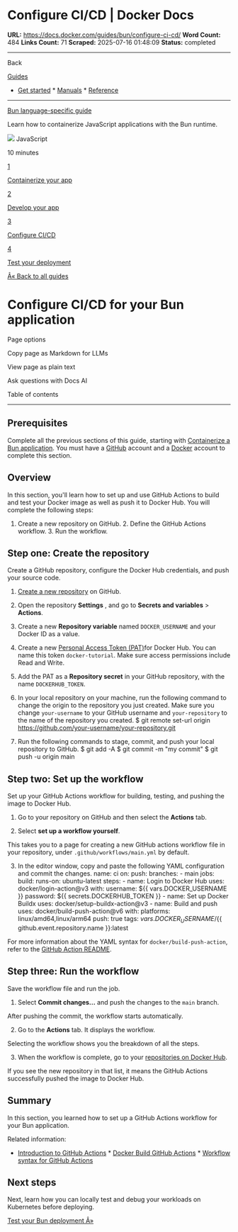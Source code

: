 # Configure CI/CD | Docker Docs

**URL:** https://docs.docker.com/guides/bun/configure-ci-cd/
**Word Count:** 484
**Links Count:** 71
**Scraped:** 2025-07-16 01:48:09
**Status:** completed

---

Back

[Guides](https://docs.docker.com/guides/)

  * [Get started](https://docs.docker.com/get-started/)   * [Manuals](https://docs.docker.com/manuals/)   * [Reference](https://docs.docker.com/reference/)

* * *

[Bun language-specific guide](https://docs.docker.com/guides/bun/)

Learn how to containerize JavaScript applications with the Bun runtime.

![](https://cdn.jsdelivr.net/gh/devicons/devicon@latest/icons/javascript/javascript-original.svg) JavaScript

10 minutes

[1](https://docs.docker.com/guides/bun/containerize/)

[Containerize your app](https://docs.docker.com/guides/bun/containerize/)

[2](https://docs.docker.com/guides/bun/develop/)

[Develop your app](https://docs.docker.com/guides/bun/develop/)

[3](https://docs.docker.com/guides/bun/configure-ci-cd/)

[Configure CI/CD](https://docs.docker.com/guides/bun/configure-ci-cd/)

[4](https://docs.docker.com/guides/bun/deploy/)

[Test your deployment](https://docs.docker.com/guides/bun/deploy/)

[Â« Back to all guides](https://docs.docker.com/guides/)

# Configure CI/CD for your Bun application

Page options

Copy page as Markdown for LLMs

View page as plain text

Ask questions with Docs AI

Table of contents

* * *

## Prerequisites

Complete all the previous sections of this guide, starting with [Containerize a Bun application](https://docs.docker.com/guides/bun/containerize/). You must have a [GitHub](https://github.com/signup) account and a [Docker](https://hub.docker.com/signup) account to complete this section.

## Overview

In this section, you'll learn how to set up and use GitHub Actions to build and test your Docker image as well as push it to Docker Hub. You will complete the following steps:

  1. Create a new repository on GitHub.   2. Define the GitHub Actions workflow.   3. Run the workflow.

## Step one: Create the repository

Create a GitHub repository, configure the Docker Hub credentials, and push your source code.

  1. [Create a new repository](https://github.com/new) on GitHub.

  2. Open the repository **Settings** , and go to **Secrets and variables** > **Actions**.

  3. Create a new **Repository variable** named `DOCKER_USERNAME` and your Docker ID as a value.

  4. Create a new [Personal Access Token \(PAT\)](https://docs.docker.com/security/for-developers/access-tokens/#create-an-access-token)for Docker Hub. You can name this token `docker-tutorial`. Make sure access permissions include Read and Write.

  5. Add the PAT as a **Repository secret** in your GitHub repository, with the name `DOCKERHUB_TOKEN`.

  6. In your local repository on your machine, run the following command to change the origin to the repository you just created. Make sure you change `your-username` to your GitHub username and `your-repository` to the name of the repository you created.                    $ git remote set-url origin https://github.com/your-username/your-repository.git          

  7. Run the following commands to stage, commit, and push your local repository to GitHub.                    $ git add -A          $ git commit -m "my commit"          $ git push -u origin main          

## Step two: Set up the workflow

Set up your GitHub Actions workflow for building, testing, and pushing the image to Docker Hub.

  1. Go to your repository on GitHub and then select the **Actions** tab.

  2. Select **set up a workflow yourself**.

This takes you to a page for creating a new GitHub actions workflow file in your repository, under `.github/workflows/main.yml` by default.

  3. In the editor window, copy and paste the following YAML configuration and commit the changes.                    name: ci                    on:            push:              branches:                - main                    jobs:            build:              runs-on: ubuntu-latest              steps:                - name: Login to Docker Hub                  uses: docker/login-action@v3                  with:                    username: ${{ vars.DOCKER_USERNAME }}                    password: ${{ secrets.DOCKERHUB_TOKEN }}                          - name: Set up Docker Buildx                  uses: docker/setup-buildx-action@v3                          - name: Build and push                  uses: docker/build-push-action@v6                  with:                    platforms: linux/amd64,linux/arm64                    push: true                    tags: ${{ vars.DOCKER_USERNAME }}/${{ github.event.repository.name }}:latest

For more information about the YAML syntax for `docker/build-push-action`, refer to the [GitHub Action README](https://github.com/docker/build-push-action/blob/master/README.md).

## Step three: Run the workflow

Save the workflow file and run the job.

  1. Select **Commit changes...** and push the changes to the `main` branch.

After pushing the commit, the workflow starts automatically.

  2. Go to the **Actions** tab. It displays the workflow.

Selecting the workflow shows you the breakdown of all the steps.

  3. When the workflow is complete, go to your [repositories on Docker Hub](https://hub.docker.com/repositories).

If you see the new repository in that list, it means the GitHub Actions successfully pushed the image to Docker Hub.

## Summary

In this section, you learned how to set up a GitHub Actions workflow for your Bun application.

Related information:

  * [Introduction to GitHub Actions](https://docs.docker.com/guides/gha/)   * [Docker Build GitHub Actions](https://docs.docker.com/build/ci/github-actions/)   * [Workflow syntax for GitHub Actions](https://docs.github.com/en/actions/using-workflows/workflow-syntax-for-github-actions)

## Next steps

Next, learn how you can locally test and debug your workloads on Kubernetes before deploying.

[Test your Bun deployment Â»](https://docs.docker.com/guides/bun/deploy/)